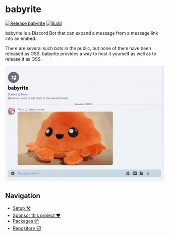 # babyrite

[![Release babyrite](https://github.com/m1sk9/babyrite/actions/workflows/release.yaml/badge.svg)](https://github.com/m1sk9/babyrite/actions/workflows/release.yaml)
[![Build](https://github.com/m1sk9/babyrite/actions/workflows/ci.yaml/badge.svg)](https://github.com/m1sk9/babyrite/actions/workflows/ci.yaml)

babyrite is a Discord Bot that can expand a message from a message link into an embed.

There are several such bots in the public, but none of them have been released as OSS. babyrite provides a way to host it yourself as well as to release it as OSS.

![babyrite example](./public/example.gif)

## Navigation

- [Setup 🛠️](./setup.md)
- [Sponsor this project ❤️](https://github.com/sponsors/m1sk9)
- [Packages 📦](https://github.com/m1sk9/babyrite/pkgs/container/babyrite)
- [Repository 🐱](https://github.com/m1sk9/babyrite)
